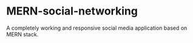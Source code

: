 # MERN-social-networking
A completely working and responsive social media application based on MERN stack.
